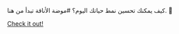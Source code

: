 كيف يمكنك تحسين نمط حياتك اليوم؟ #موضة الأناقة تبدأ من هنا. 💎

[Check it out!](https://www.facebook.com/share/17TW2PL6Tj/)